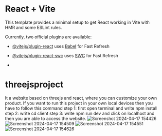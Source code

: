 # React + Vite

This template provides a minimal setup to get React working in Vite with HMR and some ESLint rules.

Currently, two official plugins are available:

- [@vitejs/plugin-react](https://github.com/vitejs/vite-plugin-react/blob/main/packages/plugin-react/README.md) uses [Babel](https://babeljs.io/) for Fast Refresh
- [@vitejs/plugin-react-swc](https://github.com/vitejs/vite-plugin-react-swc) uses [SWC](https://swc.rs/) for Fast Refresh

- 
# threejsproject
It a website based on threejs and react, where you can customize your own product.
If you want to run this project in your own local devices
then you have to follow this command 
step 1: first open terminal and write npm install
step 2: write cd client
step 3: write npm run dev
and click on localhost and then you are able to access the website.
![Screenshot 2024-04-17 154426](https://github.com/Rajkamal202/threejsproject/assets/122449211/011ea3be-1f3d-4ff0-97b5-d328d3a97d5a)
![Screenshot 2024-04-17 154509](https://github.com/Rajkamal202/threejsproject/assets/122449211/1a73626c-22f9-4f42-a74e-cd4ce82a3269)
![Screenshot 2024-04-17 154551](https://github.com/Rajkamal202/threejsproject/assets/122449211/4e4a5648-cfc7-4e26-be62-7bcc4be5abd9)
![Screenshot 2024-04-17 154626](https://github.com/Rajkamal202/threejsproject/assets/122449211/0654c233-a3ec-4b0d-bd42-614332d8a93a)
